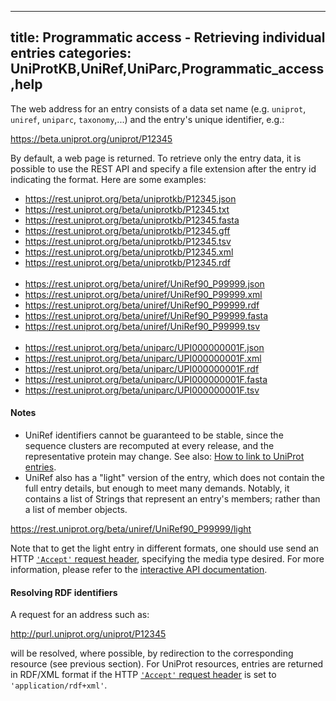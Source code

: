 
---
title: Programmatic access - Retrieving individual entries
categories: UniProtKB,UniRef,UniParc,Programmatic_access,help
---

The web address for an entry consists of a data set name (e.g. `uniprot`, `uniref`, `uniparc`, `taxonomy`,...) and the 
entry's unique identifier, e.g.:

https://beta.uniprot.org/uniprot/P12345

By default, a web page is returned. To retrieve only the entry data, it is possible
to use the REST API and specify a file extension after the entry id indicating the format. 
Here are some examples:
                          
* https://rest.uniprot.org/beta/uniprotkb/P12345.json
* https://rest.uniprot.org/beta/uniprotkb/P12345.txt
* https://rest.uniprot.org/beta/uniprotkb/P12345.fasta
* https://rest.uniprot.org/beta/uniprotkb/P12345.gff
* https://rest.uniprot.org/beta/uniprotkb/P12345.tsv
* https://rest.uniprot.org/beta/uniprotkb/P12345.xml
* https://rest.uniprot.org/beta/uniprotkb/P12345.rdf
 <br><br> 
* https://rest.uniprot.org/beta/uniref/UniRef90_P99999.json
* https://rest.uniprot.org/beta/uniref/UniRef90_P99999.xml
* https://rest.uniprot.org/beta/uniref/UniRef90_P99999.rdf
* https://rest.uniprot.org/beta/uniref/UniRef90_P99999.fasta
* https://rest.uniprot.org/beta/uniref/UniRef90_P99999.tsv
  <br><br>                                                                     
* https://rest.uniprot.org/beta/uniparc/UPI000000001F.json
* https://rest.uniprot.org/beta/uniparc/UPI000000001F.xml
* https://rest.uniprot.org/beta/uniparc/UPI000000001F.rdf
* https://rest.uniprot.org/beta/uniparc/UPI000000001F.fasta
* https://rest.uniprot.org/beta/uniparc/UPI000000001F.tsv
                                                        
#### Notes
* UniRef identifiers cannot be guaranteed to be stable, since the sequence clusters are recomputed at every 
release, and the representative protein may change. 
See also: [How to link to UniProt entries](http://www.uniprot.org/help/linking%5Fto%5Funiprot).
* UniRef also has a "light" version of the entry, which does not contain the full entry details, but enough to meet 
many demands. Notably, it contains a list of Strings that represent an entry's members;
rather than a list of member objects.

https://rest.uniprot.org/beta/uniref/UniRef90_P99999/light

Note that to get the light entry in different formats, one should use send an HTTP [`'Accept'` request header](http://www.w3.org/Protocols/rfc2616/rfc2616%2Dsec14.html),
specifying the media type desired. For more information, please refer to the [interactive API documentation](https://rest.uniprot.org/beta/docs/?urls.primaryName=uniref#/uniref/getById).

#### Resolving RDF identifiers

A request for an address such as:

http://purl.uniprot.org/uniprot/P12345

will be resolved, where possible, by redirection to the corresponding resource (see previous section). For UniProt 
resources, entries are returned in RDF/XML format if the 
HTTP [`'Accept'` request header](http://www.w3.org/Protocols/rfc2616/rfc2616%2Dsec14.html) is set to
`'application/rdf+xml'`.

